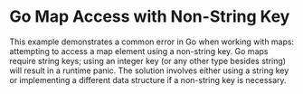 # Go Map Access with Non-String Key

This example demonstrates a common error in Go when working with maps: attempting to access a map element using a non-string key.  Go maps require string keys; using an integer key (or any other type besides string) will result in a runtime panic. The solution involves either using a string key or implementing a different data structure if a non-string key is necessary.